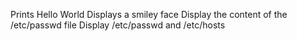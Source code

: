 Prints Hello World
Displays a smiley face
Display the content of the /etc/passwd file
Display /etc/passwd and /etc/hosts
